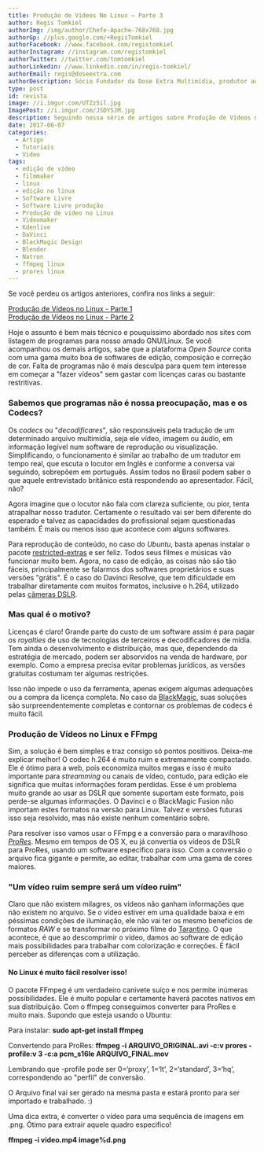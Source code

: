 ```yaml
---
title: Produção de Vídeos No Linux – Parte 3
author: Regis Tomkiel
authorImg: /img/author/Chefe-Apache-768x768.jpg
authorGp: //plus.google.com/+RegisTomkiel
authorFacebook: //www.facebook.com/registomkiel
authorInstagram: //instagram.com/registomkiel
authorTwitter: //twitter.com/tomtomkiel
authorLinkedin: //www.linkedin.com/in/regis-tomkiel/
authorEmail: regis@doseextra.com
authorDescription: Sócio Fundador da Dose Extra Multimídia, produtor audiovisual, desenvolvedor web, podcaster, escritor e quando sobra tempo, coleciona videogames e filmes independentes.
type: post
id: revista
image: //i.imgur.com/UTZz5il.jpg
ImagePost: //i.imgur.com/JSDYSJM.jpg
description: Seguindo nossa série de artigos sobre Produção de Vídeos no Linux, hoje vamos falar sobre os famigerados e problemáticos "codecs"! Codecs e ProRes no Linux.
date: 2017-06-07
categories:
  - Artigo
  - Tutoriais
  - Video
tags:
  - edição de vídeo
  - filmmaker
  - linux
  - edição no linux
  - Software Livre
  - Software Livre produção
  - Produção de vídeo no Linux
  - Videomaker
  - Kdenlive
  - DaVinci
  - BlackMagic Design
  - Blender
  - Natron
  - ffmpeg linux
  - prores linux
---
```

Se você perdeu os artigos anteriores, confira nos links a seguir:

<a href="//blog.doseextra.com/producao-de-videos-no-linux-parte-1/" target="_blank" rel="noopener noreferrer">Produção de Vídeos no Linux - Parte 1</a><br>
<a href="//blog.doseextra.com/producao-de-videos-no-linux-parte-2/" target="_blank" rel="noopener noreferrer">Produção de Vídeos no Linux - Parte 2</a>

Hoje o assunto é bem mais técnico e pouquíssimo abordado nos sites com listagem de programas para nosso amado GNU/Linux. Se você acompanhou os demais artigos, sabe que a plataforma <em>Open Source</em> conta com uma gama muito boa de softwares de edição, composição e correção de cor. Falta de programas não é mais desculpa para quem tem interesse em começar a "fazer vídeos" sem gastar com licenças caras ou bastante restritivas.
<h3>Sabemos que programas não é nossa preocupação, mas e os Codecs?</h3>
Os <em>codecs</em> ou "<em>decodificares</em>", são responsáveis pela tradução de um determinado arquivo multimídia, seja ele vídeo, imagem ou áudio, em informação legível num software de reprodução ou visualização. Simplificando, o funcionamento é similar ao trabalho de um tradutor em tempo real, que escuta o locutor em Inglês e conforme a conversa vai seguindo, sobrepõem em português. Assim todos no Brasil podem saber o que aquele entrevistado britânico está respondendo ao apresentador. Fácil, não?

Agora imagine que o locutor não fala com clareza suficiente, ou pior, tenta atrapalhar nosso tradutor. Certamente o resultado vai ser bem diferente do esperado e talvez as capacidades do profissional sejam questionadas também. É mais ou menos isso que acontece com alguns softwares.

Para reprodução de conteúdo, no caso do <em>Ubuntu</em>, basta apenas instalar o pacote <a href="http://www.diolinux.com.br/2016/04/7-coisas-para-fazer-depois-de-instalar-o-ubuntu-1604-lts.html" target="_blank" rel="noopener noreferrer">restricted-extras</a> e ser feliz. Todos seus filmes e músicas vão funcionar muito bem. Agora, no caso de edição, as coisas não são tão fáceis, principalmente se falarmos dos softwares proprietários e suas versões "grátis". É o caso do Davinci Resolve, que tem dificuldade em trabalhar diretamente com muitos formatos, inclusive o h.264, utilizado pelas <a href="https://www.tecmundo.com.br/infografico/8932-como-funcionam-as-cameras-digitais-compacta-e-dslr.htm" target="_blank" rel="noopener noreferrer">câmeras DSLR</a>.
<h3>Mas qual é o motivo?</h3>
Licenças é claro! Grande parte do custo de um software assim é para pagar os <em>royalties</em> de uso de tecnologias de terceiros e decodificadores de mídia. Tem ainda o desenvolvimento e distribuição, mas que, dependendo da estratégia de mercado, podem ser absorvidos na venda de hardware, por exemplo. Como a empresa precisa evitar problemas jurídicos, as versões gratuitas costumam ter algumas restrições.

Isso não impede o uso da ferramenta, apenas exigem algumas adequações ou a compra da licença completa. No caso da <a href="https://www.blackmagicdesign.com/br" target="_blank" rel="noopener noreferrer">BlackMagic</a>, suas soluções são surpreendentemente completas e contornar os problemas de codecs é muito fácil.
<h3>Produção de Vídeos no Linux e FFmpg</h3>
Sim, a solução é bem simples e traz consigo só pontos positivos. Deixa-me explicar melhor!
O codec h.264 é muito ruim e extremamente compactado. Ele é ótimo para a web, pois economiza muitos megas e isso é muito importante para <em>streamming</em> ou canais de vídeo, contudo, para edição ele significa que muitas informações foram perdidas. Esse é um problema muito grande ao usar as DSLR que somente suportam este formato, pois perde-se algumas informações.
O Davinci e o BlackMagic Fusion não importam estes formatos na versão para Linux. Talvez e versões futuras isso seja resolvido, mas não existe nenhum comentário sobre.

Para resolver isso vamos usar o FFmpg e a conversão para o maravilhoso <a href="https://pt.wikipedia.org/wiki/Apple_ProRes" target="_blank" rel="noopener noreferrer"><em>ProRes</em></a>.
Mesmo em tempos de OS X, eu já convertia os vídeos de DSLR para ProRes, usando um software especifico para isso. Com a conversão o arquivo fica gigante e permite, ao editar, trabalhar com uma gama de cores maiores.
<h3>"Um vídeo ruim sempre será um vídeo ruim"</h3>
Claro que não existem milagres, os vídeos não ganham informações que não existem no arquivo. Se o vídeo estiver em uma qualidade baixa e em péssimas condições de iluminação, ele não vai ter os mesmo benefícios de formatos <em>RAW</em> e se transformar no próximo filme do <a href="http://gq.globo.com/Cultura/noticia/2016/09/20-filmes-de-quentin-tarantino-que-voce-precisa-assistir.html" target="_blank" rel="noopener noreferrer">Tarantino</a>. O que acontece, é que ao descomprimir o vídeo, damos ao software de edição mais possibilidades para trabalhar com colorização e correções. É fácil perceber as diferenças com a utilização.
<h4>No Linux é muito fácil resolver isso!</h4>
O pacote FFmpeg é um verdadeiro canivete suíço e nos permite inúmeras possibilidades. Ele é muito popular e certamente haverá pacotes nativos em sua distribuição. Com o ffmpeg conseguimos converter para ProRes e muito mais.
Supondo que esteja usando o Ubuntu:

Para instalar:
<strong>sudo apt-get install ffmpeg</strong>

Convertendo para ProRes:
<strong>ffmpeg -i ARQUIVO_ORIGINAL.avi -c:v prores -profile:v 3 -c:a pcm_s16le ARQUIVO_FINAL.mov</strong>

Lembrando que -profile pode ser 0=‘proxy’, 1=‘lt’, 2=‘standard’, 3=‘hq’, correspondendo ao "perfil" de conversão.

O Arquivo final vai ser gerado na mesma pasta e estará pronto para ser importado e trabalhado. :)

Uma dica extra, é converter o vídeo para uma sequência de imagens em .png. Ótimo para extrair aquele quadro especifico!

<strong>ffmpeg -i video.mp4 image%d.png</strong>
